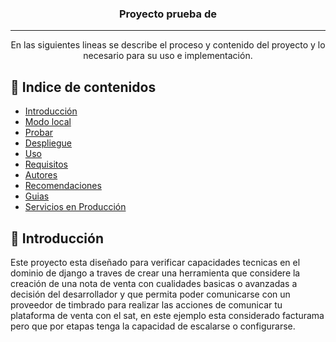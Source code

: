 <h3 align="center">Proyecto prueba de </h3>

---

<p align="center"> En las siguientes lineas se describe el proceso y contenido del proyecto y lo necesario para su uso e implementación.
<br> 
</p>

## 📝 Indice de contenidos

- [Introducción](#about)
- [Modo local](#getting_started)
- [Probar](#tests)
- [Despliegue](#deployment)
- [Uso](#usage)
- [Requisitos](#built_using)
- [Autores](#authors)
- [Recomendaciones](#acknowledgement)
- [Guias](#addons)
- [Servicios en Producción](#production)

## 🧐 Introducción <a name = "about"></a>

Este proyecto esta diseñado para verificar capacidades tecnicas en el dominio de django a traves de crear una herramienta que considere la creación de una nota de venta con cualidades basicas o avanzadas a decisión del desarrollador y que permita poder comunicarse con un proveedor de timbrado para realizar las acciones de comunicar tu plataforma de venta con el sat, en este ejemplo esta considerado facturama pero que por etapas tenga la capacidad de escalarse o configurarse.
